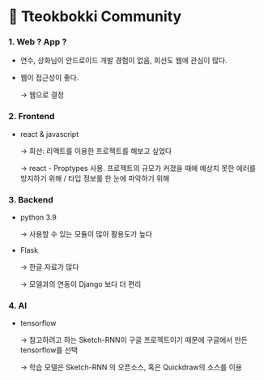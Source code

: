# 🥘 Tteokbokki Community
### 1. Web ? App ?

- 연수, 상화님이 안드로이드 개발 경험이 없음, 희선도 웹에 관심이 많다.
- 웹이 접근성이 좋다.

    → 웹으로 결정

### 2. Frontend

- react & javascript

    → 희선: 리액트를 이용한 프로젝트를 해보고 싶었다
    
    → react - Proptypes 사용. 
        프로젝트의 규모가 커졌을 때에 예상치 못한 에러를 방지하기 위해 / 타입 정보를 한 눈에 파악하기 위해

### 3. Backend

- python 3.9

    → 사용할 수 있는 모듈이 많아 활용도가 높다

- Flask

    → 한글 자료가 많다
    
    → 모델과의 연동이 Django 보다 더 편리

### 4. AI

- tensorflow

    → 참고하려고 하는 Sketch-RNN이 구글 프로젝트이기 때문에 구글에서 만든 tensorflow를 선택
    
    → 학습 모델은 Sketch-RNN 의 오픈소스, 혹은 Quickdraw의 소스를 이용
    
